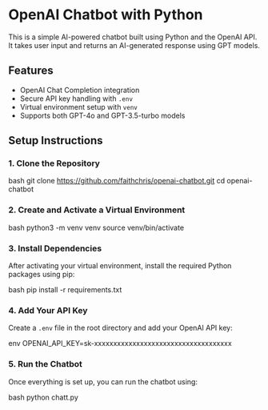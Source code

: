 # OpenAI Chatbot with Python

This is a simple AI-powered chatbot built using Python and the OpenAI API. It takes user input and returns an AI-generated response using GPT models.

## Features

- OpenAI Chat Completion integration
- Secure API key handling with `.env`
- Virtual environment setup with `venv`
- Supports both GPT-4o and GPT-3.5-turbo models

## Setup Instructions

### 1. Clone the Repository

bash
git clone https://github.com/faithchris/openai-chatbot.git
cd openai-chatbot


### 2. Create and Activate a Virtual Environment

bash
python3 -m venv venv
source venv/bin/activate

### 3. Install Dependencies

After activating your virtual environment, install the required Python packages using pip:

bash
pip install -r requirements.txt

### 4. Add Your API Key

Create a `.env` file in the root directory and add your OpenAI API key:

env
OPENAI_API_KEY=sk-xxxxxxxxxxxxxxxxxxxxxxxxxxxxxxxxxxxx

### 5. Run the Chatbot

Once everything is set up, you can run the chatbot using:

bash
python chatt.py



